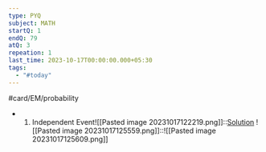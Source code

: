 ```yaml
---
type: PYQ
subject: MATH
startQ: 1
endQ: 79
atQ: 3
repeation: 1
last_time: 2023-10-17T00:00:00.000+05:30
tags:
  - "#today"
---
```

#card/EM/probability
- 1. Independent Event![[Pasted image 20231017122219.png]]::[Solution](https://gateoverflow.in/399268/gate-cse-2023-question-43?show=412567#a412567)
![[Pasted image 20231017125559.png]]::![[Pasted image 20231017125609.png]]
